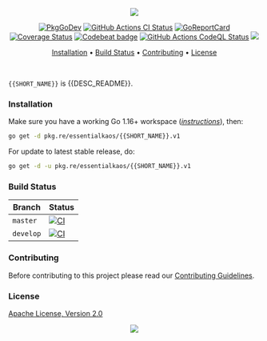 <p align="center"><a href="#readme"><img src="https://gh.kaos.st/{{SHORT_NAME}}.svg"/></a></p>

<p align="center">
  <a href="https://kaos.sh/g/{{SHORT_NAME}}.v1"><img src="https://gh.kaos.st/godoc.svg" alt="PkgGoDev" /></a>
  <a href="https://kaos.sh/w/{{SHORT_NAME}}/ci"><img src="https://kaos.sh/w/{{SHORT_NAME}}/ci.svg" alt="GitHub Actions CI Status" /></a>
  <a href="https://kaos.sh/r/{{SHORT_NAME}}.v1"><img src="https://kaos.sh/r/{{SHORT_NAME}}.v1.svg" alt="GoReportCard" /></a>
  <a href="https://kaos.sh/c/{{SHORT_NAME}}"><img src="https://kaos.sh/c/{{SHORT_NAME}}.svg" alt="Coverage Status" /></a>
  <a href="https://kaos.sh/b/{{SHORT_NAME}}"><img src="https://kaos.sh/b/{{CODEBEAT_UUID}}.svg" alt="Codebeat badge" /></a>
  <a href="https://kaos.sh/w/{{SHORT_NAME}}/codeql"><img src="https://kaos.sh/w/{{SHORT_NAME}}/codeql.svg" alt="GitHub Actions CodeQL Status" /></a>
  <a href="#license"><img src="https://gh.kaos.st/apache2.svg"></a>
</p>

<p align="center"><a href="#installation">Installation</a> • <a href="#build-status">Build Status</a> • <a href="#contributing">Contributing</a> • <a href="#license">License</a></p>

<br/>

`{{SHORT_NAME}}` is {{DESC_README}}.

### Installation

Make sure you have a working Go 1.16+ workspace (_[instructions](https://golang.org/doc/install)_), then:

````bash
go get -d pkg.re/essentialkaos/{{SHORT_NAME}}.v1
````

For update to latest stable release, do:

```bash
go get -d -u pkg.re/essentialkaos/{{SHORT_NAME}}.v1
```

### Build Status

| Branch | Status |
|--------|----------|
| `master` | [![CI](https://kaos.sh/w/{{SHORT_NAME}}/ci.svg?branch=master)](https://kaos.sh/w/{{SHORT_NAME}}/ci?query=branch:master) |
| `develop` | [![CI](https://kaos.sh/w/{{SHORT_NAME}}/ci.svg?branch=develop)](https://kaos.sh/w/{{SHORT_NAME}}/ci?query=branch:develop) |

### Contributing

Before contributing to this project please read our [Contributing Guidelines](https://github.com/essentialkaos/contributing-guidelines#contributing-guidelines).

### License

[Apache License, Version 2.0](http://www.apache.org/licenses/LICENSE-2.0)

<p align="center"><a href="https://essentialkaos.com"><img src="https://gh.kaos.st/ekgh.svg"/></a></p>
